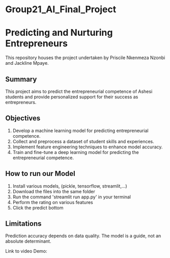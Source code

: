 # Group21_AI_Final_Project

# Predicting and Nurturing Entrepreneurs

This repository houses the project undertaken by Priscile Nkenmeza Nzonbi and Jackline Mpaye.

## Summary
This project aims to predict the entrepreneurial competence of Ashesi students and provide personalized support for their success as entrepreneurs. 

## Objectives

1. Develop a machine learning model for predicting entrepreneurial competence.
2. Collect and preprocess a dataset of student skills and experiences.
3. Implement feature engineering techniques to enhance model accuracy.
4. Train and fine-tune a deep learning model for predicting the entrepreneurial competence.

## How to run our Model

1. Install various models, (pickle, tensorflow, streamlit,...)
2. Download the files into the same folder
3. Run the command 'streamlit run app.py' in your terminal
4. Perform the rating on various features
5. Click the predict bottom

## Limitations
Prediction accuracy depends on data quality. The model is a guide, not an absolute determinant.

Link to video Demo: 

